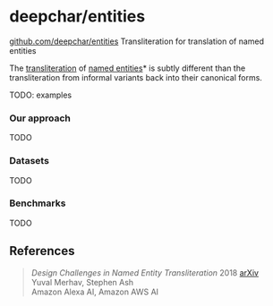 # deepchar/entities

[github.com/deepchar/entities](https://github.com/deepchar/entities/) Transliteration for translation of named entities

The [transliteration](https://deepchar.github.io/) of [named entities](https://en.wikipedia.org/wiki/Named_entity)* is subtly different than the transliteration from informal variants back into their canonical forms.

TODO: examples

### Our approach

TODO

### Datasets

TODO

### Benchmarks

TODO

## References

> *Design Challenges in Named Entity Transliteration* 2018  [arXiv](https://arxiv.org/abs/1808.02563)  
> Yuval Merhav, Stephen Ash   
> Amazon Alexa AI, Amazon AWS AI
